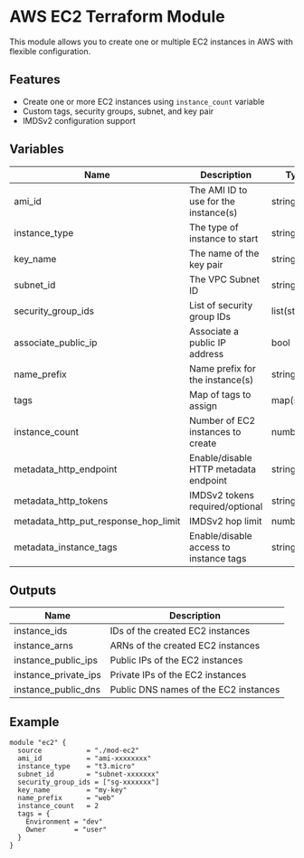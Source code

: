 # AWS EC2 Terraform Module

This module allows you to create one or multiple EC2 instances in AWS with flexible configuration.

## Features
- Create one or more EC2 instances using `instance_count` variable
- Custom tags, security groups, subnet, and key pair
- IMDSv2 configuration support

## Variables
| Name                        | Description                                      | Type           | Default      |
|-----------------------------|--------------------------------------------------|----------------|--------------|
| ami_id                      | The AMI ID to use for the instance(s)            | string         | -            |
| instance_type               | The type of instance to start                    | string         | t2.micro     |
| key_name                    | The name of the key pair                         | string         | ""           |
| subnet_id                   | The VPC Subnet ID                                | string         | -            |
| security_group_ids          | List of security group IDs                       | list(string)   | []           |
| associate_public_ip         | Associate a public IP address                    | bool           | true         |
| name_prefix                 | Name prefix for the instance(s)                  | string         | my-instance  |
| tags                        | Map of tags to assign                            | map(string)    | {}           |
| instance_count              | Number of EC2 instances to create                | number         | 1            |
| metadata_http_endpoint      | Enable/disable HTTP metadata endpoint            | string         | enabled      |
| metadata_http_tokens        | IMDSv2 tokens required/optional                  | string         | optional     |
| metadata_http_put_response_hop_limit | IMDSv2 hop limit                        | number         | 1            |
| metadata_instance_tags      | Enable/disable access to instance tags           | string         | disabled     |

## Outputs
| Name                | Description                              |
|---------------------|------------------------------------------|
| instance_ids        | IDs of the created EC2 instances         |
| instance_arns       | ARNs of the created EC2 instances        |
| instance_public_ips | Public IPs of the EC2 instances          |
| instance_private_ips| Private IPs of the EC2 instances         |
| instance_public_dns | Public DNS names of the EC2 instances    |

## Example
```hcl
module "ec2" {
  source           = "./mod-ec2"
  ami_id           = "ami-xxxxxxxx"
  instance_type    = "t3.micro"
  subnet_id        = "subnet-xxxxxxx"
  security_group_ids = ["sg-xxxxxxx"]
  key_name         = "my-key"
  name_prefix      = "web"
  instance_count   = 2
  tags = {
    Environment = "dev"
    Owner       = "user"
  }
}
```
